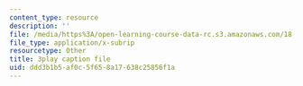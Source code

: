 ```yaml
---
content_type: resource
description: ''
file: /media/https%3A/open-learning-course-data-rc.s3.amazonaws.com/18-01sc-single-variable-calculus-fall-2010/ddd3b1b5af0c5f658a17638c25856f1a_BSAA0akmPEU.vtt
file_type: application/x-subrip
resourcetype: Other
title: 3play caption file
uid: ddd3b1b5-af0c-5f65-8a17-638c25856f1a
---
```

